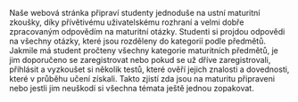 Naše webová stránka připraví studenty jednoduše na ustní maturitní zkoušky, díky přívětivému uživatelskému rozhraní a velmi dobře zpracovaným odpovědím na maturitní otázky. Studenti si projdou odpovědi na všechny otázky, které jsou rozděleny do kategorií podle předmětů. Jakmile má student pročteny všechny kategorie maturitních předmětů, je jim doporučeno se zaregistrovat nebo pokud se už dříve zaregistrovali, přihlásit a vyzkoušet si několik testů, které ověří jejich znalosti a dovednosti, které v průběhu učení získali. Takto zjistí zda jsou na maturitu připraveni nebo jestli jim neuškodí si všechna témata ještě jednou zopakovat.


